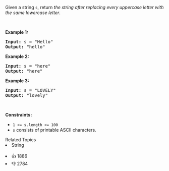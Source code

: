 <p>Given a string <code>s</code>, return <em>the string after replacing every uppercase letter with the same lowercase letter</em>.</p>

<p>&nbsp;</p> 
<p><strong class="example">Example 1:</strong></p>

<pre>
<strong>Input:</strong> s = "Hello"
<strong>Output:</strong> "hello"
</pre>

<p><strong class="example">Example 2:</strong></p>

<pre>
<strong>Input:</strong> s = "here"
<strong>Output:</strong> "here"
</pre>

<p><strong class="example">Example 3:</strong></p>

<pre>
<strong>Input:</strong> s = "LOVELY"
<strong>Output:</strong> "lovely"
</pre>

<p>&nbsp;</p> 
<p><strong>Constraints:</strong></p>

<ul> 
 <li><code>1 &lt;= s.length &lt;= 100</code></li> 
 <li><code>s</code> consists of printable ASCII characters.</li> 
</ul>

<div><div>Related Topics</div><div><li>String</li></div></div><br><div><li>👍 1886</li><li>👎 2784</li></div>